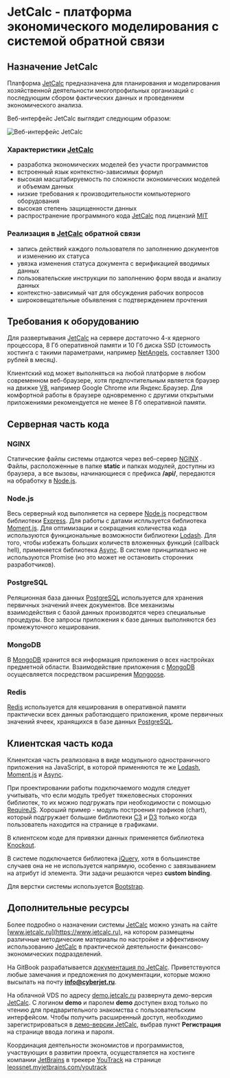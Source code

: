 # JetCalc - платформа экономического моделирования с системой обратной связи

## **Назначение JetCalc**

Платформа [JetCalc](https://www.jetcalc.ru) предназначена для планирования и моделирования хозяйственной деятельности многопрофильных организаций с последующим сбором фактических данных и проведением экономического анализа. 

Веб-интерфейс JetCalc выглядит следующим образом:

![Веб-интерфейс JetCalc](https://github.com/leossnet/jetcalc/raw/master/image/jetcalc_main.jpg)

### Характеристики [JetCalc](https://www.jetcalc.ru)

- разработка экономических моделей без участи программистов
- встроенный язык контекстно-зависимых формул
- высокая масштабируемость по сложности экономических моделей и объемам данных
- низкие требования к производительности компьютерного оборудования
- высокая степень защищенности данных
- распространение программного кода [JetCalc](https://www.jetcalc.ru) под лицензий [MIT](https://ru.wikipedia.org/wiki/Лицензия_MIT)

### Реализация в [JetCalc](https://www.jetcalc.ru) обратной связи

- запись действий каждого пользователя по заполнению документов и изменению их статуса
- увязка изменения статуса документа с верификацией вводимых данных
- пользовательские инструкции по заполнению форм ввода и анализу данных
- контекстно-зависимый чат для обсуждения рабочих вопросов
- широковещательные объявления с подтверждением прочтения

## **Требования к оборудованию**

Для развертывания [JetCalc](https://www.jetcalc.ru) на сервере достаточно 4-х ядерного процессора, 8 Гб оперативной памяти и 10 Гб диска SSD (стоимость хостинга с такими параметрами, например [NetAngels](https://www.netangels.ru/), составляет 1300 рублей в месяц).

Клиентский код может выполняться на любой платформе в любом современном веб-браузере, хотя предпочтительным является браузер на движке [V8](https://ru.wikipedia.org/wiki/V8_(движок_JavaScript)), например Google Chrome или Яндекс.Браузер. Для комфортной работы в браузере одновременно с другими открытыми приложениями рекомендуется не менее 8 Гб оперативной памяти.

## **Серверная часть кода**

### NGINX

Статические файлы системы отдаются через веб-сервер [NGINX](https://nginx.ru/) . Файлы, расположенные в папке **static** и папках модулей, доступны из браузера, а все вызовы, начинающиеся с префикса **/api/**, передаются на обработку в [Node.js](https://nodejs.org/en/).

### Node.js 

Весь серверный код выполняется на сервере [Node.js](https://nodejs.org/en/) посредством библиотеки [Express](http://expressjs.com/). Для работы с датами испльзуется библиотека [Moment.js](https://momentjs.com/). Для оптимизации и сокращения количества кода используются функциональные возможности библиотеки [Lodash](https://lodash.com/). Для того, чтобы избежать больших количеств вложенных функций (callback hell), применяется библиотека [Async](https://github.com/caolan/async). В системе принципиально не используются Promise (но это может не остановить сторонних разработчиков).

### PostgreSQL

Реляционная база данных [PostgreSQL](https://www.postgresql.org/) используется для хранения первичных значений ячеек документов. Все механизмы взаимодействия с базой данных производятся через специальные процедуры. Все запросы приложения к базе данных выполняются без промежуточного кеширования. 

### MongoDB

В [MongoDB](https://www.mongodb.com/) хранится вся информация приложения о всех настройках предметной области. Взаимодействие приложения c [MongoDB](https://www.mongodb.com/) осущесвляется посредством расширения [Mongoose](http://mongoosejs.com/).

### Redis

[Redis](https://redis.io/) используется для кеширования в оперативной памяти практически всех данных работаюдщего приложения, кроме первичных значений ячеек, хранящихся в базе данных [PostgreSQL](https://www.postgresql.org/).

## **Клиентская часть кода**

Клиентская часть реализована в виде модульного одностраничного приложения на JavaScript, в которой применяются те же [Lodash](https://lodash.com/), [Moment.js](https://momentjs.com/) и [Async](https://github.com/caolan/async). 

При проектировании работы подключаемого модуля следует учитывать, что если модуль требует тяжеловесных сторонних библиотек, то их можно подгружать при необходимости с помощью [RequireJS](http://requirejs.org/). Хороший пример - модуль построения графиков (chart), который подгружает большие библиотеки [C3](https://c3js.org/) и [D3](https://d3js.org/) только когда пользователь находится на странице в графиками.

В клиентском коде для привязки данных применяется библиотека [Knockout](http://knockoutjs.com/).

В системе подключается библиотека [jQuery](https://jquery.com/), хотя в большинстве случаев она не не используется напрямую, особенно с завязыванием на атрибут id элемента. Эти задачи решаются  через **custom binding**.

Для верстки системы используется [Bootstrap](https://getbootstrap.com/).

## **Дополнительные ресурсы**

Более подробно о назначении системы [JetCalc](https://www.jetcalc.ru) можно узнать на сайте [www.jetcalc.ru](https://www.jetcalc.ru), на котором размещены различные методические материалы по настройке и эффективному использованию [JetCalc](https://www.jetcalc.ru) в практической деятельности финансово-экономических подразделений. 

На GitBook разрабатывается [документация по JetCalc](https://leossnet.gitbook.io/jetcalc/). Приветствуются любые замечания и предложения по документации, которые можно высылать на почту **info@cyberjet.ru**. 

На облачной VDS по адресу [demo.jetcalc.ru](https://demo.jetcalc.ru) развернута демо-версия [JetCalc](https://www.jetcalc.ru). С логином  **demo** и паролем **demo** доступен вход только по чтению для предварительного знакомства с пользовательским интерфейсом. Чтобы получить расширенный доступ, необходимо зарегистрироваться в [демо-версии JetCalc](https://demo.jetcalc.ru), выбрав пункт **Регистрация** на странице ввода логина и пароля.

Координация деятельности экономистов и программистов, участвующих в развитии проекта, осуществляется на хостинге компании [JetBrains](https://www.jetbrains.com/) в трекере [YouTrack](https://www.jetbrains.com/youtrack/) на странице [leossnet.myjetbrains.com/youtrack](https://leossnet.myjetbrains.com/youtrack/issues)
